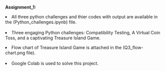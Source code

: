 <p><b>Assignment_1:</b><br>
<li>All three python challenges and thier codes with output are available in the (Python_challenges.ipynb) file.</li><br>
<li>Three engaging Python challenges: Compatibility Testing, A Virtual Coin Toss, and a captivating Treasure Island Game.</li></p>
<li>Flow chart of Treasure Island Game is attached in the (Q3_flow-chart.png file).</li><br>
<li>Google Colab is used to solve this project.</li></p>

